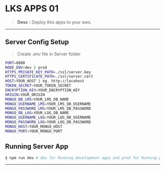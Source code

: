 # LKS APPS 01

> **Desc :** Deploy this apps to your aws.

<hr>

## Server Config Setup
> Create .env file in Server folder
```sh
PORT=8000
NODE_ENV=dev | prod
HTTPS_PRIVATE_KEY_PATH=./ssl/server.key
HTTPS_CERTIFICATE_PATH=./ssl/server.cert
HOST=YOUR_HOST | eg. http://locahost
TOKEN_SECRET=YOUR_TOKEN_SECRET
ENCRYPTION_KEY=YOUR_ENCRYPTION_KEY
ORIGIN=YOUR_ORIGIN
MONGO_DB_LMS=YOUR_LMS_DB_NAME
MONGO_USERNAME_LMS=YOUR_LMS_DB_USERNAME
MONGO_PASSWORD_LMS=YOUR_LMS_DB_PASSWORD
MONGO_DB_LOG=YOUR_LOG_DB_NAME
MONGO_USERNAME_LOG=YOUR_LOG_DB_USERNAME
MONGO_PASSWORD_LOG=YOUR_LOG_DB_PASSWORD
MONGO_HOST=YOUR_MONGO_HOST
MONGO_PORT=YOUR_MONGO_PORT
```

## Running Server App
```sh
$ npm run dev # dev for Running development apps and prod for Running production apps

```

<hr>